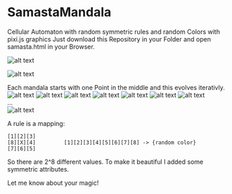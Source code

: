 # SamastaMandala

Cellular Automaton with random symmetric rules and random Colors with pixi.js graphics
Just download this Repository in your Folder and open samasta.html in your Browser.

![alt text](https://github.com/Derstefan/SamastaMandala/blob/master/lala.jpg)


![alt text](https://raw.githubusercontent.com/Derstefan/SamastaMandala/master/samasta3.jpg)


Each mandala starts with one Point in the middle and this evolves iterativly.
![alt text](https://raw.githubusercontent.com/Derstefan/SamastaMandala/master/b1.png)
![alt text](https://raw.githubusercontent.com/Derstefan/SamastaMandala/master/b2.png)
![alt text](https://raw.githubusercontent.com/Derstefan/SamastaMandala/master/b3.png)
![alt text](https://raw.githubusercontent.com/Derstefan/SamastaMandala/master/b4.png)
![alt text](https://raw.githubusercontent.com/Derstefan/SamastaMandala/master/b5.png)
![alt text](https://raw.githubusercontent.com/Derstefan/SamastaMandala/master/b6.png)
![alt text](https://raw.githubusercontent.com/Derstefan/SamastaMandala/master/b7.png)
<br /> ... <br />
![alt text](https://raw.githubusercontent.com/Derstefan/SamastaMandala/master/b8.png)

A rule is a mapping:

```
[1][2][3]
[8][X][4]         [1][2][3][4][5][6][7][8] -> {random color} 
[7][6][5] 
```

So there are 2^8 different values. To make it beautiful I added some symmetric attributes.



Let me know about your magic!
